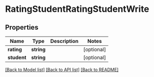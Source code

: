 # RatingStudentRatingStudentWrite

## Properties
Name | Type | Description | Notes
------------ | ------------- | ------------- | -------------
**rating** | **string** |  | [optional] 
**student** | **string** |  | [optional] 

[[Back to Model list]](../../README.md#documentation-for-models) [[Back to API list]](../../README.md#documentation-for-api-endpoints) [[Back to README]](../../README.md)

